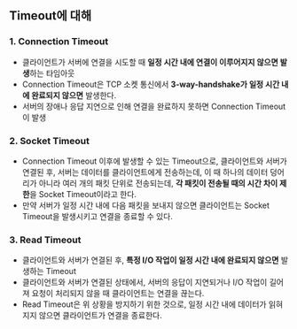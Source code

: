 ## Timeout에 대해
### 1. Connection Timeout
* 클라이언트가 서버에 연결을 시도할 때 **일정 시간 내에 연결이 이루어지지 않으면 발생**하는 타임아웃
* Connection Timeout은 TCP 소켓 통신에서 **3-way-handshake가 일정 시간 내에 완료되지 않으면** 발생한다.
* 서버의 장애나 응답 지연으로 인해 연결을 완료하지 못하면 Connection Timeout이 발생

### 2. Socket Timeout
* Connection Timeout 이후에 발생할 수 있는 Timeout으로, 클라이언트와 서버가 연결된 후, 서버는 데이터를 클라이언트에게 전송하는데, 이 때 하나의 데이터 덩어리가 아니라 여러 개의 패킷 단위로 전송되는데, **각 패킷이 전송될 때의 시간 차이 제한**을 Socket Timeout이라고 한다.
* 만약 서버가 일정 시간 내에 다음 패킷을 보내지 않으면 클라이언트는 Socket Timeout을 발생시키고 연결을 종료할 수 있다.

### 3. Read Timeout
* 클라이언트와 서버가 연결된 후, **특정 I/O 작업이 일정 시간 내에 완료되지 않으면** 발생하는 Timeout
* 클라이언트와 서버가 연결된 상태에서, 서버의 응답이 지연되거나 I/O 작업이 길어져 요청이 처리되지 않을 때 클라이언트는 연결을 끊는다.
* Read Timeout은 위 상황을 방지하기 위한 것으로, 일정 시간 내에 데이터가 읽혀지지 않으면 클라이언트가 연결을 종료한다.
